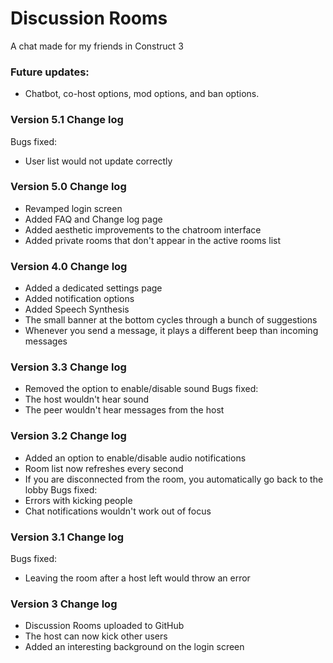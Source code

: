 # Discussion Rooms
 A chat made for my friends in Construct 3

### Future updates:
* Chatbot, co-host options, mod options, and ban options.

### Version 5.1 Change log
Bugs fixed:
* User list would not update correctly

### Version 5.0 Change log
* Revamped login screen
* Added FAQ and Change log page
* Added aesthetic improvements to the chatroom interface
* Added private rooms that don't appear in the active rooms list

### Version 4.0 Change log
* Added a dedicated settings page
* Added notification options
* Added Speech Synthesis
* The small banner at the bottom cycles through a bunch of suggestions
* Whenever you send a message, it plays a different beep than incoming messages

### Version 3.3 Change log
* Removed the option to enable/disable sound
Bugs fixed:
* The host wouldn't hear sound
* The peer wouldn't hear messages from the host

### Version 3.2 Change log
* Added an option to enable/disable audio notifications
* Room list now refreshes every second
* If you are disconnected from the room, you automatically go back to the lobby
Bugs fixed:
* Errors with kicking people
* Chat notifications wouldn't work out of focus

### Version 3.1 Change log
Bugs fixed:
* Leaving the room after a host left would throw an error

### Version 3 Change log
* Discussion Rooms uploaded to GitHub
* The host can now kick other users
* Added an interesting background on the login screen